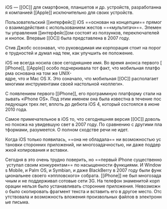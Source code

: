 iOS — [[ОС]] для смартфонов, планшетов и др. устройств, разработанная компанией [[Apple]] исключительно для своих устройств.

Пользовательский [[интерфейс]] iOS ==основан на концепции== прямого взаимодействия с использованием жестов ==«мультитач»==. Элементы управления [[интерфейс]]ом состоят из ползунков, переключателей и кнопок. Впервые [[ОС]] была представлена в 2007 году.

Стив Джобс осознавал, что руководимая им корпорация стоит на пороге трудностей и думал над тем, как улучшить ее положение.

iOS не всегда носила свое сегодняшнее имя. Во время анонса первого [[iPhone]], [[Apple]] особо подчеркивала тот факт, что мобильная платформа основана на том же UNIX-ядре, что и Mac OS X. Это означало, что мобильная [[ОС]] располагает многими инструментами своей настольной «коллеги».

С появлением первого [[iPhone]], его программную платформу стали называть «iPhone OS». Под этим именем она была известна в течение последующих трех лет, вплоть до дебюта iOS 4, который состоялся в июне 2010 года.

Самое примечательное в iOS то, что сегодняшняя версия [[ОС]] довольно похожа на увидевшую свет в 2007 году. По сравнению с другими платформами, разумеется. О полном сходстве речи не идет.

Когда iOS только появилась, ==она не обладала== ни возможностью установки сторонних приложений, ни многозадачностью, ни даже поддержкой копирования и вставки. 

Сегодня в это очень трудно поверить, но ==первый iPhone существенно уступал своим конкурентам== по насыщенности функциями. И Windows Mobile, и Palm OS, и Symbian, и даже BlackBerry в 2007 году были функциональнее своего «эппловского» собрата. [[iPhone]] не был многозадачным и не поддерживал сотовые сети 3G. На телефон знаменитой корпорации нельзя было устанавливать сторонние приложения. Невозможно было скопировать фрагмент текста и вставить его в другое место. Отсутствовала и возможность вложения произвольных файлов в электронные письма.


    